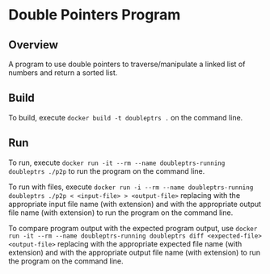 # Double Pointers Program

## Overview

A program to use double pointers to traverse/manipulate a linked list of numbers and return a sorted list.

## Build

To build, execute `docker build -t doubleptrs .` on the command line.

## Run

To run, execute `docker run -it --rm --name doubleptrs-running doubleptrs ./p2p` to run the program on the command line.

To run with files, execute `docker run -i --rm --name doubleptrs-running doubleptrs ./p2p < <input-file> > <output-file>` replacing <input-file> with the appropriate input file name (with extension) and <output-file> with the appropriate output file name (with extension) to run the program on the command line. 

To compare program output with the expected program output, use `docker run -it --rm --name doubleptrs-running doubleptrs diff <expected-file> <output-file>` replacing <expected-file> with the appropriate expected file name (with extension) and <output-file> with the appropriate output file name (with extension) to run the program on the command line. 
